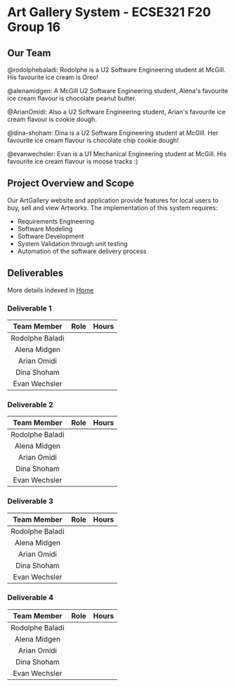 # Art Gallery System - ECSE321 F20 Group 16


## Our Team

@rodolphebaladi: Rodolphe is a U2 Software Engineering student at McGill. His favourite ice cream is Oreo!

@alenamidgen: A McGill U2 Software Engineering student, Alena's favourite ice cream flavour is chocolate peanut butter.

@ArianOmidi: Also a U2 Software Engineering student, Arian's favourite ice cream flavour is cookie dough.

@dina-shoham: Dina is a U2 Software Engineering student at McGill. Her favourite ice cream flavour is chocolate chip cookie dough!

@evanwechsler: Evan is a U1 Mechanical Engineering student at McGill. His favourite ice cream flavour is moose tracks :)


## Project Overview and Scope

Our ArtGallery website and application provide features for local users to buy, sell and view Artworks.
The implementation of this system requires:
* Requirements Engineering
* Software Modeling
* Software Development
* System Validation through unit testing
* Automation of the software delivery process

## Deliverables

More details indexed in [Home](https://github.com/McGill-ECSE321-Fall2020/project-group-16/wiki)

### Deliverable 1

|**Team Member**|**Role**|**Hours**|
|:-------------:|:-------|:-------:|
|Rodolphe Baladi|        |         |
|Alena Midgen   |        |         |
|Arian Omidi    |        |         |
|Dina Shoham    |        |         |
|Evan Wechsler  |        |         |

### Deliverable 2

|**Team Member**|**Role**|**Hours**|
|:-------------:|:-------|:-------:|
|Rodolphe Baladi|        |         |
|Alena Midgen   |        |         |
|Arian Omidi    |        |         |
|Dina Shoham    |        |         |
|Evan Wechsler  |        |         |

### Deliverable 3

|**Team Member**|**Role**|**Hours**|
|:-------------:|:-------|:-------:|
|Rodolphe Baladi|        |         |
|Alena Midgen   |        |         |
|Arian Omidi    |        |         |
|Dina Shoham    |        |         |
|Evan Wechsler  |        |         |

### Deliverable 4

|**Team Member**|**Role**|**Hours**|
|:-------------:|:-------|:-------:|
|Rodolphe Baladi|        |         |
|Alena Midgen   |        |         |
|Arian Omidi    |        |         |
|Dina Shoham    |        |         |
|Evan Wechsler  |        |         |
